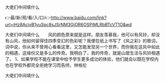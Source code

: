 大佬们中间填什么

👉最/新/观/看/入/口/👉http://www.baidu.com/link?url=jHz8AcivB1yuSpc8sJSrNM3GjOR6OSPiMLRbBTcVT1O&wd

大佬们中间填什么　　风的颜色原来就是这样。朋友羡慕我，他可以有风铃，却没有山风，他如何留得住四季变幻的色彩呢？我便在纸上书写了《风之彩》的歌词，词中说，你从来不曾用心看看这里，又怎能发现另一个世界，而你我在这风中如此的相遇，这缘份又是多么的传奇。我明白了，我的传奇，就是山居生活与风铃相遇了。
	1、如果学校不能在课堂中给予学生更多成功的体验，他们就会以既在学校内也在学校外都完全拒绝学习而告终。林格伦


大佬们中间填什么
